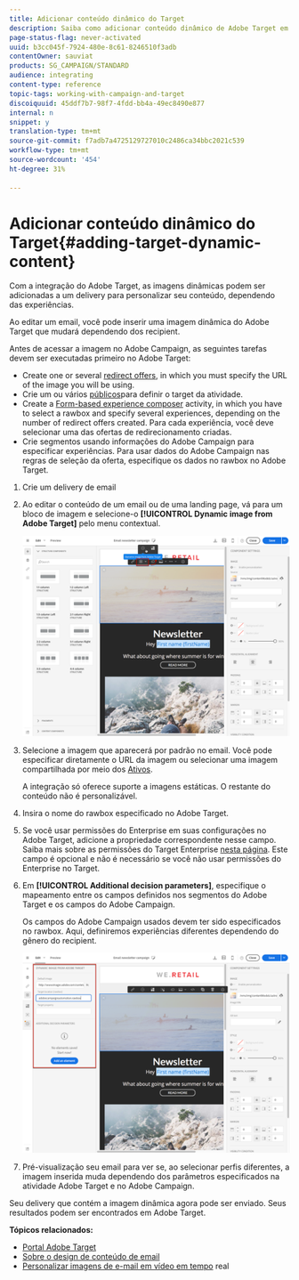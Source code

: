 ```yaml
---
title: Adicionar conteúdo dinâmico do Target
description: Saiba como adicionar conteúdo dinâmico de Adobe Target em um de seus delivery.
page-status-flag: never-activated
uuid: b3cc045f-7924-480e-8c61-8246510f3adb
contentOwner: sauviat
products: SG_CAMPAIGN/STANDARD
audience: integrating
content-type: reference
topic-tags: working-with-campaign-and-target
discoiquuid: 45ddf7b7-98f7-4fdd-bb4a-49ec8490e877
internal: n
snippet: y
translation-type: tm+mt
source-git-commit: f7adb7a4725129727010c2486ca34bbc2021c539
workflow-type: tm+mt
source-wordcount: '454'
ht-degree: 31%

---
```



# Adicionar conteúdo dinâmico do Target{#adding-target-dynamic-content}

Com a integração do Adobe Target, as imagens dinâmicas podem ser adicionadas a um delivery para personalizar seu conteúdo, dependendo das experiências.

Ao editar um email, você pode inserir uma imagem dinâmica do Adobe Target que mudará dependendo dos recipient.

Antes de acessar a imagem no Adobe Campaign, as seguintes tarefas devem ser executadas primeiro no Adobe Target:

* Create one or several [redirect offers](https://docs.adobe.com/content/help/en/target/using/experiences/offers/offer-redirect.html), in which you must specify the URL of the image you will be using.
* Crie um ou vários [públicos](https://docs.adobe.com/content/help/en/target/using/audiences/create-audiences/audiences.html)para definir o target da atividade.
* Create a [Form-based experience composer](https://docs.adobe.com/content/help/en/target/using/experiences/form-experience-composer.html) activity, in which you have to select a rawbox and specify several experiences, depending on the number of redirect offers created. Para cada experiência, você deve selecionar uma das ofertas de redirecionamento criadas.
* Crie segmentos usando informações do Adobe Campaign para especificar experiências. Para usar dados do Adobe Campaign nas regras de seleção da oferta, especifique os dados no rawbox no Adobe Target.

1. Crie um delivery de email
1. Ao editar o conteúdo de um email ou de uma landing page, vá para um bloco de imagem e selecione-o **[!UICONTROL Dynamic image from Adobe Target]** pelo menu contextual.

   ![](assets/tar_insert_dynamic_image.png)

1. Selecione a imagem que aparecerá por padrão no email. Você pode especificar diretamente o URL da imagem ou selecionar uma imagem compartilhada por meio dos [Ativos](../../integrating/using/working-with-campaign-and-assets-core-service.md).

   A integração só oferece suporte a imagens estáticas. O restante do conteúdo não é personalizável.

1. Insira o nome do rawbox especificado no Adobe Target.
1. Se você usar permissões do Enterprise em suas configurações no Adobe Target, adicione a propriedade correspondente nesse campo. Saiba mais sobre as permissões do Target Enterprise [nesta página](https://docs.adobe.com/content/help/en/target/using/administer/manage-users/enterprise/properties-overview.html). Este campo é opcional e não é necessário se você não usar permissões do Enterprise no Target.
1. Em **[!UICONTROL Additional decision parameters]**, especifique o mapeamento entre os campos definidos nos segmentos do Adobe Target e os campos do Adobe Campaign.

   Os campos do Adobe Campaign usados devem ter sido especificados no rawbox. Aqui, definiremos experiências diferentes dependendo do gênero do recipient.

   ![](assets/tar_additional_decisionning_parameters.png)

1. Pré-visualização seu email para ver se, ao selecionar perfis diferentes, a imagem inserida muda dependendo dos parâmetros especificados na atividade Adobe Target e no Adobe Campaign.

Seu delivery que contém a imagem dinâmica agora pode ser enviado. Seus resultados podem ser encontrados em Adobe Target.

**Tópicos relacionados:**

* [Portal Adobe Target](https://docs.adobe.com/content/help/en/target/using/integrate/campaign-and-target.html)
* [Sobre o design de conteúdo de email](../../designing/using/designing-content-in-adobe-campaign.md)
* [Personalizar imagens de e-mail em vídeo em tempo](https://helpx.adobe.com/marketing-cloud/how-to/email-marketing.html) real

